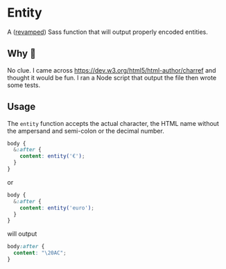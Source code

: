 # Entity

A ([revamped](https://github.com/jeremy-green/entity)) Sass function that will output properly encoded entities.

## Why :thinking:

No clue. I came across https://dev.w3.org/html5/html-author/charref and thought
it would be fun. I ran a Node script that output the file then wrote some tests.

## Usage

The `entity` function accepts the actual character, the HTML name without the
ampersand and semi-colon or the decimal number.

```scss
body {
  &:after {
    content: entity('€');
  }
}
```

or

```scss
body {
  &:after {
    content: entity('euro');
  }
}
```

will output

```css
body:after {
  content: "\20AC";
}
```
